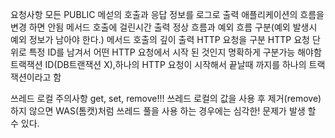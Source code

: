 요청사항
모든 PUBLIC 메섣의 호출과 응답 정보를 로그로 출력
애플리케이션의 흐름을 변경 하면 안됨
메서드 호출에 걸린시간 출력
정상 흐름과 예외 흐름 구분(예외 발생시 예외 정보가 남아야 한다.)
메서드 호출의 깊이 출력
HTTP 요청을 구분
HTTP 요청 단위로 특정 ID를 남겨서 어떤  HTTP 요청에서 시작 된 것인지 명확하게 구분가능 해야함
트랙잭션 ID(DB트랜잭션 X),하나의 HTTP 요청이 시작해서 끝날때 까지를 하나의 트랙잭션이라고 함 


쓰레드 로컬 주의사항
get, set, remove!!!
쓰레드 로컬의 값을 사용 후 제거(remove)하지 않으면 WAS(톰캣)처럼 쓰레드 풀을 사용 하는 경우에는 심각한! 문제가 발생 할 수 있다.

